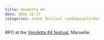 ```yaml
---
title: Vendetta #4
date: 2016-12-17
categories: event festival randompixelorder
---
```

RPO at the <a href="https://www.lafriche.org/evenements/vendetta-4/" target="_blank">Vendetta #4 festival</a>, Marseille.